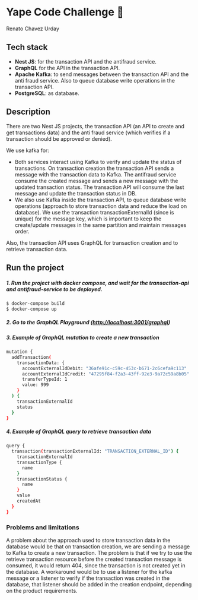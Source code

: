 # Yape Code Challenge :rocket:
Renato Chavez Urday
## Tech stack

- **Nest JS**: for the transaction API and the antifraud service.
- **GraphQL** for the API in the transaction API.
- **Apache Kafka**: to send messages between the transaction API and the anti fraud service. Also to queue database write operations in the transaction API.
- **PostgreSQL**: as database.

## Description

There are two Nest JS projects, the transaction API (an API to create and get transactions data) and the anti fraud service (which verifies if a transaction should be approved or denied).

We use kafka for:
- Both services interact using Kafka to verify and update the status of transactions. On transaction creation the transaction API sends a message with the transaction data to Kafka. The antifraud service consume the created message and sends a new message with the updated transaction status. The transaction API will consume the last message and update the transaction status in DB.
- We also use Kafka inside the transaction API, to queue database write operations (approach to store transaction data and reduce the load on database). We use the transaction transactionExternalId (since is unique) for the message key, which is important to keep the create/update messages in the same partition and maintain messages order.

Also, the transaction API uses GraphQL for transaction creation and to retrieve transaction data.

## Run the project

##### 1. Run the project with docker compose, and wait for the transaction-api and antifraud-service to be deployed.

```sh
$ docker-compose build
$ docker-compose up
```

##### 2. Go to the GraphQL Playground ([http://localhost:3001/graphql](http://localhost:3001/graphql))


##### 3. Example of GraphQL mutation to create a new transaction

```sh
mutation {
  addTransaction(
    transactionData: {
      accountExternalIdDebit: "36afe91c-c59c-453c-b671-2c6cefa9c113"
      accountExternalIdCredit: "47295f84-f2a3-43ff-92e3-9a72c59a8b05"
      transferTypeId: 1
      value: 999
    }
  ) {
    transactionExternalId
    status
  }
}
```

##### 4. Example of GraphQL query to retrieve transaction data

```sh
query {
  transaction(transactionExternalId: "TRANSACTION_EXTERNAL_ID") {
    transactionExternalId
    transactionType {
      name
    }
    transactionStatus {
      name
    }
    value
    createdAt
  }
}
```

### Problems and limitations

A problem about the approach used to store transaction data in the database would be that on transaction creation, we are sending a message to Kafka to create a new transaction. The problem is that if we try to use the retrieve transaction resource before the created transaction message is consumed, it would return 404, since the transaction  is not created yet in the database. A workaround would be to use a listener for the kafka message or a listener to verify if the transaction was created in the database, that listener should be added in the creation endpoint, depending on the product requirements.
